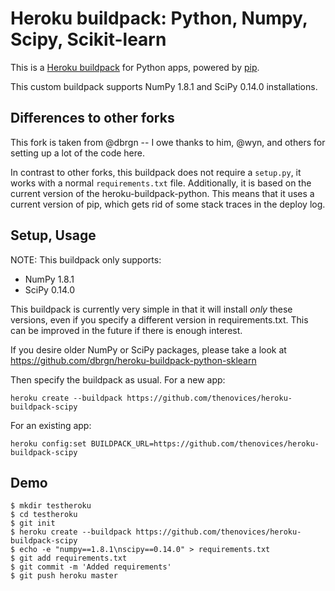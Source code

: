 Heroku buildpack: Python, Numpy, Scipy, Scikit-learn
====================================================

This is a [Heroku buildpack](http://devcenter.heroku.com/articles/buildpacks)
for Python apps, powered by [pip](http://www.pip-installer.org/).

This custom buildpack supports NumPy 1.8.1 and SciPy 0.14.0 installations.

Differences to other forks
--------------------------

This fork is taken from @dbrgn -- I owe thanks to him, @wyn, and others for
setting up a lot of the code here.

In contrast to other forks, this buildpack does not require a `setup.py`, it
works with a normal `requirements.txt` file. Additionally, it is based on the
current version of the heroku-buildpack-python. This means that it uses a
current version of pip, which gets rid of some stack traces in the deploy log.

Setup, Usage
------------

NOTE: This buildpack only supports:

- NumPy 1.8.1
- SciPy 0.14.0

This buildpack is currently very simple in that it will install *only* these
versions, even if you specify a different version in requirements.txt. This
can be improved in the future if there is enough interest.

If you desire older NumPy or SciPy packages, please take a look at
https://github.com/dbrgn/heroku-buildpack-python-sklearn

Then specify the buildpack as usual. For a new app:

    heroku create --buildpack https://github.com/thenovices/heroku-buildpack-scipy

For an existing app:

    heroku config:set BUILDPACK_URL=https://github.com/thenovices/heroku-buildpack-scipy

Demo
----

    $ mkdir testheroku
    $ cd testheroku
    $ git init
    $ heroku create --buildpack https://github.com/thenovices/heroku-buildpack-scipy
    $ echo -e "numpy==1.8.1\nscipy==0.14.0" > requirements.txt
    $ git add requirements.txt
    $ git commit -m 'Added requirements'
    $ git push heroku master
